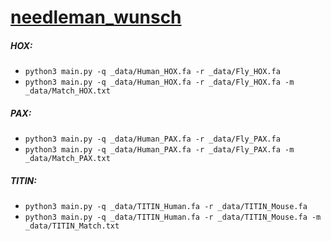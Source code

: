 # [needleman_wunsch](https://en.wikipedia.org/wiki/Needleman%E2%80%93Wunsch_algorithm)

##### HOX:
- `python3 main.py -q _data/Human_HOX.fa -r _data/Fly_HOX.fa`
- `python3 main.py -q _data/Human_HOX.fa -r _data/Fly_HOX.fa -m _data/Match_HOX.txt`

##### PAX:
- `python3 main.py -q _data/Human_PAX.fa -r _data/Fly_PAX.fa`
- `python3 main.py -q _data/Human_PAX.fa -r _data/Fly_PAX.fa -m _data/Match_PAX.txt`

##### TITIN:
- `python3 main.py -q _data/TITIN_Human.fa -r _data/TITIN_Mouse.fa`
- `python3 main.py -q _data/TITIN_Human.fa -r _data/TITIN_Mouse.fa -m _data/TITIN_Match.txt`

